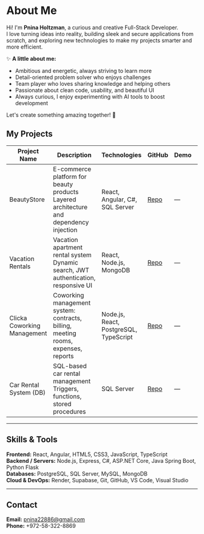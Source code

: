 # About Me
Hi! I'm **Pnina Holtzman**, a curious and creative Full-Stack Developer.  
I love turning ideas into reality, building sleek and secure applications from scratch, and exploring new technologies to make my projects smarter and more efficient.  

✨ **A little about me:**  
- Ambitious and energetic, always striving to learn more  
- Detail-oriented problem solver who enjoys challenges  
- Team player who loves sharing knowledge and helping others  
- Passionate about clean code, usability, and beautiful UI  
- Always curious, I enjoy experimenting with AI tools to boost development  

Let's create something amazing together! 🚀


## My Projects

| Project Name               | Description                                                                 | Technologies                          | GitHub       | Demo | Status    |
|----------------------------|-----------------------------------------------------------------------------|--------------------------------------|-------------|------|-----------|
| BeautyStore                | E-commerce platform for beauty products<br>Layered architecture and dependency injection | React, Angular, C#, SQL Server       | [Repo](link) | —    | Completed |
| Vacation Rentals           | Vacation apartment rental system<br>Dynamic search, JWT authentication, responsive UI | React, Node.js, MongoDB               | [Repo](link) | —    | Completed |
| Clicka Coworking Management| Coworking management system: contracts, billing, meeting rooms, expenses, reports | Node.js, React, PostgreSQL, TypeScript | [Repo](link) | —    | Completed |
| Car Rental System (DB)     | SQL-based car rental management<br>Triggers, functions, stored procedures | SQL Server                            | [Repo](link) | —    | Completed |


---

## Skills & Tools

**Frontend:** React, Angular, HTML5, CSS3, JavaScript, TypeScript  
**Backend / Servers:** Node.js, Express, C#, ASP.NET Core, Java Spring Boot, Python Flask  
**Databases:** PostgreSQL, SQL Server, MySQL, MongoDB  
**Cloud & DevOps:** Render, Supabase, Git, GitHub, VS Code, Visual Studio

---

## Contact

**Email:** pnina22886@gmail.com  
**Phone:** +972-58-322-8869
